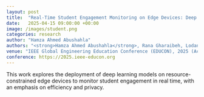 ```yaml
---
layout: post
title:  "Real-Time Student Engagement Monitoring on Edge Devices: Deep Learning Meets Efficiency and Privacy"
date:   2025-04-15 09:00:00 +00:00
image: /images/student.png
categories: research
author: "Hamza Ahmed Abushahla"
authors: "<strong>Hamza Ahmed Abushahla</strong>, Rana Gharaibeh, Lodan Elmugamer, Ali Reza Sajun, Imran A. Zualkernan"
venue: "IEEE Global Engineering Education Conference (EDUCON), 2025 (Accepted for Publication)"
conference: https://2025.ieee-educon.org
---
```

This work explores the deployment of deep learning models on resource-constrained edge devices to monitor student engagement in real time, with an emphasis on efficiency and privacy.